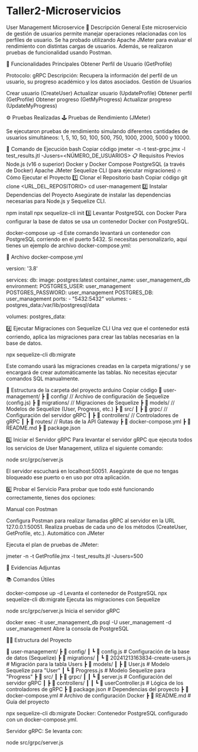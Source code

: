 # Taller2-Microservicios

User Management Microservice
📘 Descripción General
Este microservicio de gestión de usuarios permite manejar operaciones relacionadas con los perfiles de usuario. Se ha probado utilizando Apache JMeter para evaluar el rendimiento con distintas cargas de usuarios. Además, se realizaron pruebas de funcionalidad usando Postman.

🚀 Funcionalidades Principales
Obtener Perfil de Usuario (GetProfile)

Protocolo: gRPC
Descripción: Recupera la información del perfil de un usuario, su progreso académico y los datos asociados.
Gestión de Usuarios

Crear usuario (CreateUser)
Actualizar usuario (UpdateProfile)
Obtener perfil (GetProfile)
Obtener progreso (GetMyProgress)
Actualizar progreso (UpdateMyProgress)


⚙️ Pruebas Realizadas
🕹️ Pruebas de Rendimiento (JMeter)

Se ejecutaron pruebas de rendimiento simulando diferentes cantidades de usuarios simultáneos: 1, 5, 10, 50, 100, 500, 750, 1000, 2000, 5000 y 10000.

📜 Comando de Ejecución
bash
Copiar código
jmeter -n -t test-grpc.jmx -l test_results.jtl -Jusers=<NÚMERO_DE_USUARIOS>
📋 Requisitos Previos
Node.js (v16 o superior)
Docker y Docker Compose
PostgreSQL (a través de Docker)
Apache JMeter
Sequelize CLI (para ejecutar migraciones)
🔥 Cómo Ejecutar el Proyecto
1️⃣ Clonar el Repositorio
bash
Copiar código
git clone <URL_DEL_REPOSITORIO>
cd user-management
2️⃣ Instalar Dependencias del Proyecto
Asegúrate de instalar las dependencias necesarias para Node.js y Sequelize CLI.

npm install
npx sequelize-cli init
3️⃣ Levantar PostgreSQL con Docker
Para configurar la base de datos se usa un contenedor Docker con PostgreSQL.

docker-compose up -d
Este comando levantará un contenedor con PostgreSQL corriendo en el puerto 5432.
Si necesitas personalizarlo, aquí tienes un ejemplo de archivo docker-compose.yml:

📜 Archivo docker-compose.yml

version: '3.8'

services:
  db:
    image: postgres:latest
    container_name: user_management_db
    environment:
      POSTGRES_USER: user_management
      POSTGRES_PASSWORD: user_management
      POSTGRES_DB: user_management
    ports:
      - "5432:5432"
    volumes:
      - postgres_data:/var/lib/postgresql/data

volumes:
  postgres_data:


4️⃣ Ejecutar Migraciones con Sequelize CLI
Una vez que el contenedor está corriendo, aplica las migraciones para crear las tablas necesarias en la base de datos.


npx sequelize-cli db:migrate

Este comando usará las migraciones creadas en la carpeta migrations/ y se encargará de crear automáticamente las tablas. No necesitas ejecutar comandos SQL manualmente.

📜 Estructura de la carpeta del proyecto
arduino
Copiar código
📁 user-management/
 ┣ 📁 config/          // Archivo de configuración de Sequelize (config.js)
 ┣ 📁 migrations/      // Migraciones de Sequelize
 ┣ 📁 models/          // Modelos de Sequelize (User, Progress, etc.)
 ┣ 📁 src/
 ┃ ┣ 📁 grpc/         // Configuración del servidor gRPC
 ┃ ┣ 📁 controllers/  // Controladores de gRPC
 ┃ ┣ 📁 routes/       // Rutas de la API Gateway
 ┣ 📄 docker-compose.yml
 ┣ 📄 README.md
 ┣ 📄 package.json

 
5️⃣ Iniciar el Servidor gRPC
Para levantar el servidor gRPC que ejecuta todos los servicios de User Management, utiliza el siguiente comando:

node src/grpc/server.js

El servidor escuchará en localhost:50051. Asegúrate de que no tengas bloqueado ese puerto o en uso por otra aplicación.

6️⃣ Probar el Servicio
Para probar que todo esté funcionando correctamente, tienes dos opciones:

Manual con Postman

Configura Postman para realizar llamadas gRPC al servidor en la URL 127.0.0.1:50051.
Realiza pruebas de cada uno de los métodos (CreateUser, GetProfile, etc.).
Automático con JMeter

Ejecuta el plan de pruebas de JMeter:

jmeter -n -t GetProfile.jmx -l test_results.jtl -Jusers=500


🧪 Evidencias Adjuntas


📚 Comandos Útiles

docker-compose up -d	Levanta el contenedor de PostgreSQL
npx sequelize-cli db:migrate	Ejecuta las migraciones con Sequelize

node src/grpc/server.js	Inicia el servidor gRPC

docker exec -it user_management_db psql -U user_management -d user_management	Abre la consola de PostgreSQL


👨‍💻 Estructura del Proyecto


📁 user-management/
 ┣ 📁 config/
 ┃ ┗ 📜 config.js              # Configuración de la base de datos (Sequelize)
 ┣ 📁 migrations/
 ┃ ┗ 📜 20241213163834-create-users.js  # Migración para la tabla Users
 ┣ 📁 models/
 ┃ ┣ 📜 User.js                 # Modelo Sequelize para "User"
 ┃ ┗ 📜 Progress.js             # Modelo Sequelize para "Progress"
 ┣ 📁 src/
 ┃ ┣ 📁 grpc/
 ┃ ┃ ┗ 📜 server.js            # Configuración del servidor gRPC
 ┃ ┣ 📁 controllers/
 ┃ ┃ ┗ 📜 userController.js     # Lógica de los controladores de gRPC
 ┣ 📄 package.json             # Dependencias del proyecto
 ┣ 📄 docker-compose.yml       # Archivo de configuración Docker
 ┣ 📄 README.md                # Guía del proyecto


npx sequelize-cli db:migrate
Docker: Contenedor PostgreSQL configurado con un docker-compose.yml.

Servidor gRPC: Se levanta con:

node src/grpc/server.js